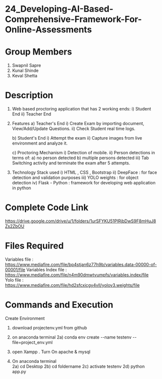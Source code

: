 # 24_Developing-AI-Based-Comprehensive-Framework-For-Online-Assessments

# Group Members 
 1) Swapnil Sapre
 2) Kunal Shinde
 3) Keval Shetta


# Description

1) Web based proctoring application that has 2 working ends:
   i) Student End 
   ii) Teacher End

2) Features
   a) Teacher's End
      i) Create Exam by importing document, View/Add/Update Questions.
      ii) Check Student real time logs.
      
   b) Student's End
      i) Attempt the exam
      ii) Capture images from live environment and analyze it.
      
   c) Proctoring Mechanism
        i) Detection of mobile.
        ii) Person detections in terms of: 
            a) no person detected
            b) multiple persons detected
        iii) Tab Switching activity and terminate the exam after 5 attempts.
   
3) Technology Stack used
   i) HTML , CSS , Bootstrap
   ii) DeepFace : for face detection and validation purposes
   iii) YOLO weights : for object detection
   iv) Flask - Python : framework for developing web application in python

# Complete Code Link
https://drive.google.com/drive/u/1/folders/1urSFYKU51PlRjbDwS9F8mHuJ8Zs2ZbOU

# Files Required
Variables file : https://www.mediafire.com/file/bp4stjan6z77h9b/variables.data-00000-of-00001/file
Variables Index file : https://www.mediafire.com/file/n4m90dmwtvumpfs/variables.index/file
Yolo file : https://www.mediafire.com/file/hd2sfcxicgy4vll/yolov3.weights/file

# Commands and Execution
Create Environment
1) download projectenv.yml from github
2) on anaconda terminal 
   2a) conda env create --name testenv --file=project_env.yml

1) open Xampp . Turn On apache & mysql
2) On anaconda terminal  
     2a) cd Desktop
     2b) cd foldername
     2c) activate testenv
     2d) python app.py
